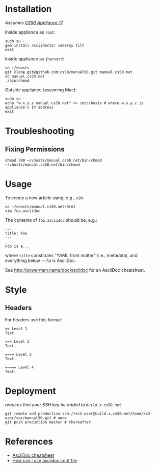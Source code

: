 # Installation

*Assumes [CS50 Appliance 17](https://manual.cs50.net/CS50_Appliance_17).*

Inside appliance as `root`:

    sudo su -
    gem install asciidoctor coderay tilt 
    exit

Inside appliance as `jharvard`:

    cd ~/vhosts
    git clone git@github.com:cs50/manual50.git manual.cs50.net
    cd manual.cs50.net
    ./bin/chmod

Outside appliance (assuming Mac):

    sudo su -
    echo "w.x.y.z manual.cs50.net" >> /etc/hosts # where w.x.y.z is appliance's IP address
    exit

# Troubleshooting

## Fixing Permissions

    chmod 700 ~/vhosts/manual.cs50.net/bin/chmod
    ~/vhosts/manual.cs50.net/bin/chmod

# Usage

To create a new article using, e.g., `vim`:

    cd ~/vhosts/manual.cs50.net/html
    vim foo.asciidoc

The contents of `foo.asciidoc` should be, e.g.:

    ---
    title: Foo
    ---

    Foo is a...

where `title` constitutes "YAML front matter" (i.e., metadata), and everything below ---\n is AsciiDoc.

See http://powerman.name/doc/asciidoc for an AsciiDoc cheatsheet.

# Style

## Headers

For headers use this format:

    == Level 1
    Text.

    === Level 2
    Text.

    ==== Level 3
    Text.

    ===== Level 4
    Text.

# Deployment

*requires that your SSH key be added to `build.x.cs50.net`*

    git remote add production ssh://ec2-user@build.x.cs50.net/home/ec2-user/var/manual50.git # once
    git push production master # thereafter

# References

* [AsciiDoc cheatsheet](http://powerman.name/doc/asciidoc)
* [How can I use asciidoc conf file](http://discuss.asciidoctor.org/How-can-I-use-asciidoc-conf-file-tp1005p1062.html)
